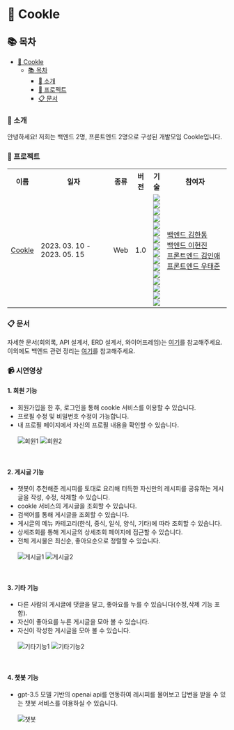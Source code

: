 # :cookie: Cookle

## :books: 목차

- [:cookie: Cookle](#cookie-Cookle)
  - [:books: 목차](#books-목차)
    - [:tada: 소개](#tada-소개)
    - [:rocket: 프로젝트](#rocket-프로젝트)
    - [:clipboard: 문서](#clipboard-문서)

### :tada: 소개

안녕하세요! 저희는 백엔드 2명, 프론트엔드 2명으로 구성된 개발모임 Cookle입니다.

### :rocket: 프로젝트

<table>
    <tr>
        <th> 이름 </th>
        <th> 일자 </th>
        <th> 종류 </th>
        <th> 버전 </th>
        <th> 기술 </th>
        <th> 참여자 </th>
    </tr>
    <tr>
        <td> <a href=""> Cookle </a> </td>
        <td width="170px"> 2023. 03. 10 - </br>2023. 05. 15 </td>
        <td> Web </td>
        <td> 1.0 </td>
        <td>
        <img src="https://img.shields.io/badge/Java-444444?style=for-the-badge&logo=Java&logoColor=yellow">
        <img src="https://img.shields.io/badge/Spring Boot-444444?style=for-the-badge&logo=Spring Boot&logoColor=#6DB33F">
        <img src="https://img.shields.io/badge/Spring Data Jpa-444444?style=for-the-badge&logo=Spring&logoColor=#6DB33F">
        <img src="https://img.shields.io/badge/Spring Security-444444?style=for-the-badge&logo=Spring Security&logoColor=#6DB33F">
        <img src="https://img.shields.io/badge/querydsl-444444?style=for-the-badge&logo=querydsl&logoColor=#6DB33F">
        <img src="https://img.shields.io/badge/MySQL-444444?style=for-the-badge&logo=MySQL&logoColor=##4479A1">
        <img src="https://img.shields.io/badge/Amazon S3-444444?style=for-the-badge&logo=Amazon S3&logoColor=#569A31">
        <img src="https://img.shields.io/badge/Amazon EC2-444444?style=for-the-badge&logo=Amazon EC2&logoColor=#FF9900">
        <img src="https://img.shields.io/badge/Amazon CodeDeploy-444444?style=for-the-badge&logo=Amazon CodeDeploy&logoColor=##2088FF">
        <img src="https://img.shields.io/badge/GitHub Actions-444444?style=for-the-badge&logo=GitHub Actions&logoColor=##2088FF">
        <img src="https://img.shields.io/badge/Redis-444444?style=for-the-badge&logo=redis&logoColor=##2088FF">
        <img src="https://img.shields.io/badge/openai-444444?style=for-the-badge&logo=openai&logoColor=#412991">
        <br />
        <img src="https://img.shields.io/badge/react-%2320232a.svg?style=for-the-badge&logo=react&logoColor=%2361DAFB">
        <img src="https://img.shields.io/badge/-React%20Query-FF4154?style=for-the-badge&logo=react%20query&logoColor=white">
        <img src="https://img.shields.io/badge/vite-%23646CFF.svg?style=for-the-badge&logo=vite&logoColor=white">
        <img src="https://img.shields.io/badge/ESLint-4B3263?style=for-the-badge&logo=eslint&logoColor=white">
        </td>
        <td width="150px">
            <a href="https://github.com/1Bronze"> 백엔드 김한동 </a> </br>
            <a href="https://github.com/hgene0929"> 백엔드 이현진 </a> </br>
            <a href="https://github.com/dlsdo1101"> 프론트엔드 김인애 </a> </br>
            <a href="https://github.com/t-junne"> 프론트엔드 우태준 </a> </br>
        </td>
    </tr>     
</table>

### :clipboard: 문서

자세한 문서(회의록, API 설계서, ERD 설계서, 와이어프레임)는 [여기](https://hgene.notion.site/cookle-dc4b81479b0e4012a58c8ae8158e878c)를 참고해주세요.<br>
이외에도 백엔드 관련 정리는 [여기](https://github.com/askus-2023/cookle_backend#readme)를 참고해주세요.

### 📹 시연영상

#### 1. 회원 기능<br>
- 회원가입을 한 후, 로그인을 통해 cookle 서비스를 이용할 수 있습니다.
- 프로필 수정 및 비밀번호 수정이 가능합니다.
- 내 프로필 페이지에서 자신의 프로필 내용을 확인할 수 있습니다.<br><br>
![회원1](https://github.com/askus-2023/.github/assets/90823532/32c5da15-0b0e-4364-9864-ca2ece191979)
![회원2](https://github.com/askus-2023/.github/assets/90823532/9f51d267-2d85-4b16-b432-e8c3ca386e2c)

<br>

#### 2. 게시글 기능<br>
- 챗봇이 추천해준 레시피를 토대로 요리해 터득한 자신만의 레시피를 공유하는 게시글을 작성, 수정, 삭제할 수 있습니다.
- cookle 서비스의 게시글을 조회할 수 있습니다.
- 검색어를 통해 게시글을 조회할 수 있습니다.
- 게시글의 메뉴 카테고리(한식, 중식, 일식, 양식, 기타)에 따라 조회할 수 있습니다.
- 상세조회를 통해 게시글의 상세조회 페이지에 접근할 수 있습니다.
- 전체 게시물은 최신순, 좋아요순으로 정렬할 수 있습니다.<br><br>
![게시글1](https://github.com/askus-2023/.github/assets/90823532/8e35fb73-06c8-4d39-b862-5428404bedd2)
![게시글2](https://github.com/askus-2023/.github/assets/90823532/ef01ea33-134e-4562-b75d-7df5d3ad9815)

<br>

#### 3. 기타 기능<br>
- 다른 사람의 게시글에 댓글을 달고, 좋아요를 누를 수 있습니다(수정,삭제 기능 포함).
- 자신이 좋아요를 누른 게시글을 모아 볼 수 있습니다.
- 자신이 작성한 게시글을 모아 볼 수 있습니다.<br><br>
![기타기능1](https://github.com/askus-2023/.github/assets/90823532/2cb4ef3f-7f58-4337-bfe0-dcf534ff4f12)
![기타기능2](https://github.com/askus-2023/.github/assets/90823532/a88092bc-ff59-493d-9d20-2e1150d77b5e)

<br>

#### 4. 챗봇 기능<br>
- gpt-3.5 모델 기반의 openai api를 연동하여 레시피를 물어보고 답변을 받을 수 있는 챗봇 서비스를 이용하실 수 있습니다.<br><br>
![챗봇](https://github.com/askus-2023/.github/assets/90823532/6e60d61a-2cca-4629-9ab1-e9f3a94b8df4)
